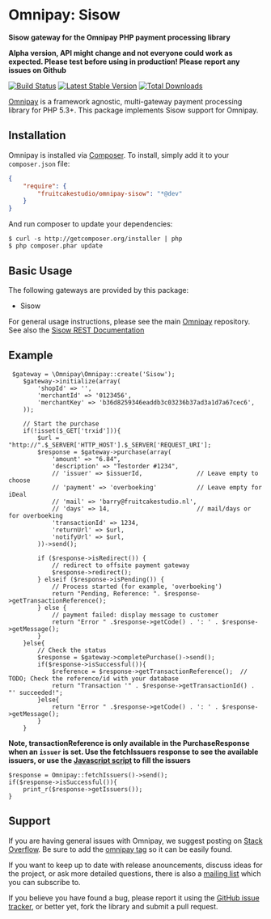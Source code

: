 # Omnipay: Sisow

**Sisow gateway for the Omnipay PHP payment processing library**

**Alpha version, API might change and not everyone could work as expected. Please test before using in production! Please report any issues on Github**

[![Build Status](https://travis-ci.org/fruitcakestudio/omnipay-sisow.png?branch=master)](https://travis-ci.org/fruitcakestudio/omnipay-sisow)
[![Latest Stable Version](https://poser.pugx.org/fruitcakestudio/omnipay-sisow/version.png)](https://packagist.org/packages/fruitcakestudio/omnipay-sisow)
[![Total Downloads](https://poser.pugx.org/fruitcakestudio/omnipay-sisow/d/total.png)](https://packagist.org/packages/fruitcakestudio/omnipay-sisow)

[Omnipay](https://github.com/omnipay/omnipay) is a framework agnostic, multi-gateway payment
processing library for PHP 5.3+. This package implements Sisow support for Omnipay.

## Installation

Omnipay is installed via [Composer](http://getcomposer.org/). To install, simply add it
to your `composer.json` file:

```json
{
    "require": {
        "fruitcakestudio/omnipay-sisow": "*@dev"
    }
}
```

And run composer to update your dependencies:

    $ curl -s http://getcomposer.org/installer | php
    $ php composer.phar update

## Basic Usage

The following gateways are provided by this package:

* Sisow

For general usage instructions, please see the main [Omnipay](https://github.com/omnipay/omnipay)
repository. See also the [Sisow REST Documentation](http://www.sisow.nl/downloads/REST321.pdf)

## Example

     $gateway = \Omnipay\Omnipay::create('Sisow');
        $gateway->initialize(array(
            'shopId' => '',
            'merchantId' => '0123456',
            'merchantKey' => 'b36d8259346eaddb3c03236b37ad3a1d7a67cec6',
        ));

        // Start the purchase
        if(!isset($_GET['trxid'])){
            $url = "http://".$_SERVER['HTTP_HOST'].$_SERVER['REQUEST_URI'];
            $response = $gateway->purchase(array(
                'amount' => "6.84",
                'description' => "Testorder #1234",
                // 'issuer' => $issuerId,               // Leave empty to choose
                // 'payment' => 'overboeking'           // Leave empty for iDeal
                // 'mail' => 'barry@fruitcakestudio.nl',
                // 'days' => 14,                        // mail/days or for overboeking
                'transactionId' => 1234,
                'returnUrl' => $url,
                'notifyUrl' => $url,
            ))->send();

            if ($response->isRedirect()) {
                // redirect to offsite payment gateway
                $response->redirect();
            } elseif ($response->isPending()) {
                // Process started (for example, 'overboeking')
                return "Pending, Reference: ". $response->getTransactionReference();
            } else {
                // payment failed: display message to customer
                return "Error " .$response->getCode() . ': ' . $response->getMessage();
            }
        }else{
            // Check the status
            $response = $gateway->completePurchase()->send();
            if($response->isSuccessful()){
                $reference = $response->getTransactionReference();  // TODO; Check the reference/id with your database
                return "Transaction '" . $response->getTransactionId() . "' succeeded!";
            }else{
                return "Error " .$response->getCode() . ': ' . $response->getMessage();
            }
        }
        
**Note, transactionReference is only available in the PurchaseResponse when an `issuer` is set. Use the fetchIssuers response to see the available issuers, or use the [Javascript script](https://www.sisow.nl/Sisow/iDeal/issuers.js) to fill the issuers**

    $response = Omnipay::fetchIssuers()->send();
    if($response->isSuccessful()){
        print_r($response->getIssuers());
    }
        
## Support

If you are having general issues with Omnipay, we suggest posting on
[Stack Overflow](http://stackoverflow.com/). Be sure to add the
[omnipay tag](http://stackoverflow.com/questions/tagged/omnipay) so it can be easily found.

If you want to keep up to date with release anouncements, discuss ideas for the project,
or ask more detailed questions, there is also a [mailing list](https://groups.google.com/forum/#!forum/omnipay) which
you can subscribe to.

If you believe you have found a bug, please report it using the [GitHub issue tracker](https://github.com/fruitcakestudio/omnipay-sisow/issues),
or better yet, fork the library and submit a pull request.
